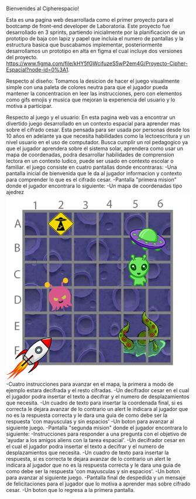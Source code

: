 Bienvenides al Cipherespacio!

Esta es una pagina web desarrollada como el primer proyecto para el bootcamp de front-end developer de Laboratoria.
Este proyecto fue desarrollado en 3 sprints, partiendo inicialmente por la planificacion de un prototipo de baja con lapiz y papel que incluia el numero de pantallas y la estructura basica que buscabamos implementar, posteriormente desarrollamos un prototipo en alta en figma el cual incluye dos versiones del proyecto. 
https://www.figma.com/file/kHY5fGWcifuzeS5wP2em4G/Proyecto-Cipher-Espacial?node-id=0%3A1.

Respecto al diseño:
Tomamos la desicion de hacer el juego visualmente simple con una paleta de colores neutra para que el jugador pueda mantener la concentracion en leer las instrucciones, pero con elementos como gifs emojis y musica que mejoran la experiencia del usuario y lo motiva a participar.

Respecto al juego y el usuario:
En esta pagina web vas a encontrar un divertido juego desarrollado en un contexto espacial para aprender mas sobre el cifrado cesar.
Esta pensada para ser usada por personas desde los 10 años en adelante ya que necesita habilidades como la lectoescritura y un nivel usuario en el uso de computador.
Busca cumplir un rol pedagogico ya que el jugador aprendera sobre el sistema solar, aprendera como usar un mapa de coordenadas, podra desarrollar habilidades de comprension lectora en un contexto ludico, puede ser usado en contexto escolar o familiar.
el juego consiste en cuatro pantallas donde encontraras:
 -Una pantalla inicial de bienvenida que le da al jugador informacion y contexto para comprender lo que es el cifrado cesar.
 -Pantalla "primera mision" donde el jugador encontrara lo siguiente:
     -Un mapa de coordenadas tipo ajedrez ![alt text](img/mapafinal.png)
     -Cuatro instrucciones para avanzar en el mapa, la primera a modo de ejemplo estara decifrada y el resto cifradas.
     -Un decifrador cesar en el cual el jugador podra insertar el texto a decifrar y el numero de desplazamientos que necesita.
     -Un cuadro de texto para insertar la coordenada final, si es correcta le dejara avanzar de lo contrario un alert le indicara al jugador que no es la respuesta correcta y le dara una guia de como debe ser la respuesta 'con mayusculas y sin espacios'
     -Un boton para avanzar al siguiente juego.
-Pantalla "segunda mision" donde el jugador encontrara lo siguiente:
     -Instrucciones para responder a una pregunta con el objetivo de 'ayudar a los amigos aliens con la tarea espacial'.
     -Un decifrador cesar en el cual el jugador podra insertar el texto a decifrar y el numero de desplazamientos que necesita.
     -Un cuadro de texto para insertar la respuesta, si es correcta te dejara avanzar de lo contrario un alert le indicara al jugador que no es la respuesta correcta y le dara una guia de como debe ser la respuesta 'con mayusculas y sin espacios'.
     -Un boton para avanzar al siguiente juego.
-Pantalla final de despedida y un mensaje de felicitaciones para el jugador que lo motiva a aprender mas sobre cifrado cesar.
-Un boton que lo regresa a la primera pantalla.


    

